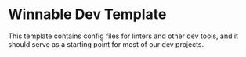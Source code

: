 # Winnable Dev Template

This template contains config files for linters and other dev tools, and it should serve as a starting point for most of our dev projects.